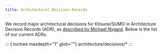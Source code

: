 ```yaml
---
title: Architectural Decision Records
---
```


We record major architectural decisions for Kitsune/SUMO in Architecture
Decision Records (ADR), as [described by Michael
Nygard](http://thinkrelevance.com/blog/2011/11/15/documenting-architecture-decisions).
Below is the list of our current ADRs.

::: {.toctree maxdepth="1" glob=""}
architecture/decisions/\*
:::
